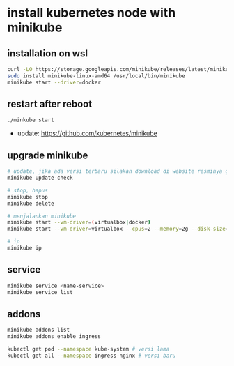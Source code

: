 # install kubernetes node with minikube
## installation on wsl
```bash
curl -LO https://storage.googleapis.com/minikube/releases/latest/minikube-linux-amd64
sudo install minikube-linux-amd64 /usr/local/bin/minikube
minikube start --driver=docker
```

## restart after reboot
```bash
./minkube start
```

- update: https://github.com/kubernetes/minikube

## upgrade minikube
```bash
# update, jika ada versi terbaru silakan download di website resminya gitunya: https://github.com/kubernetes/minikube
minikube update-check

# stop, hapus
minikube stop
minikube delete 

# menjalankan minikube
minikube start --vm-driver=(virtualbox|docker)
minikube start --vm-driver=virtualbox --cpus=2 --memory=2g --disk-size=20g

# ip
minikube ip
```

## service
```bash
minikube service <name-service>
minikube service list
```

## addons
```bash
minikube addons list
minikube addons enable ingress

kubectl get pod --namespace kube-system # versi lama 
kubectl get all --namespace ingress-nginx # versi baru
```